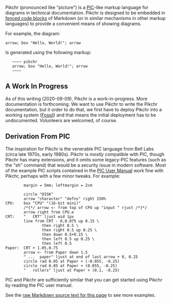 Pikchr (pronounced like "picture") is a [PIC][1]-like markup
language for diagrams in technical documentation.  Pikchr is
designed to be embedded in [fenced code blocks][2] of
Markdown (or in similar mechanisms in other markup languages)
to provide a convenient means of showing diagrams.

[1]: https://en.wikipedia.org/wiki/Pic_language
[2]: https://spec.commonmark.org/0.29/#fenced-code-blocks

For example, the diagram:

~~~~ pikchr
arrow; box "Hello, World!"; arrow
~~~~

Is generated using the following markup:

~~~~~~
   ~~~~ pikchr
   arrow; box "Hello, World!"; arrow
   ~~~~
~~~~~~

## A Work In Progress

As of this writing (2020-09-09), Pikchr is a work-in-progress.
More documentation is forthcoming.  We want to use Pikchr to write
the Pikchr documentation, but it order to do that, we first have
to deploy Pikchr into a working system ([Fossil][3]) and that means
the initial deployment has to be undocumented.  Volunteers are
welcomed, of course.

[3]: https://fossil-scm.org/fossil

## Derivation From PIC

The inspiration for Pikchr is the venerable PIC language from
Bell Labs (circa late 1970s, early 1980s).  Pikchr is *mostly*
compatible with PIC, though Pikchr has many extensions, and
it omits some legacy-PIC features (such as the "sh" command)
that would be a security issue in modern software.  Most of the
example PIC scripts contained in the [PIC User Manual][4] work
fine with Pikchr, perhaps with a few minor tweaks.  For example:

~~~~ pikchr
        margin = 5mm; leftmargin = 2cm

        circle "DISK"
        arrow "character" "defns" right 150%
CPU:    box "CPU" "(16-bit mini)"
        /*{*/ arrow <- from top of CPU up "input " rjust /*}*/
        arrow right from CPU.e
CRT:    "   CRT" ljust wid 1px
        line from CRT - 0,0.075 up 0.15 \
                then right 0.5 \
                then right 0.5 up 0.25 \
                then down 0.5+0.15 \
                then left 0.5 up 0.25 \
                then left 0.5
Paper:  CRT + 1.05,0.75
        arrow <- from Paper down 1.5
        " ...  paper" ljust at end of last arrow + 0, 0.25
        circle rad 0.05 at Paper + (-0.055, -0.25)
        circle rad 0.05 at Paper + (0.055, -0.25)
        "   rollers" ljust at Paper + (0.1, -0.25)
~~~~

PIC and Pikchr are sufficiently similar that you can get started using
Pikchr by reading the PIC user manual.

See the [raw Markdown source text for this page][5] to see more
examples.


[4]: http://doc.cat-v.org/unix/v8/picmemo.pdf
[5]: ./README.md?mimetype=text/plain
